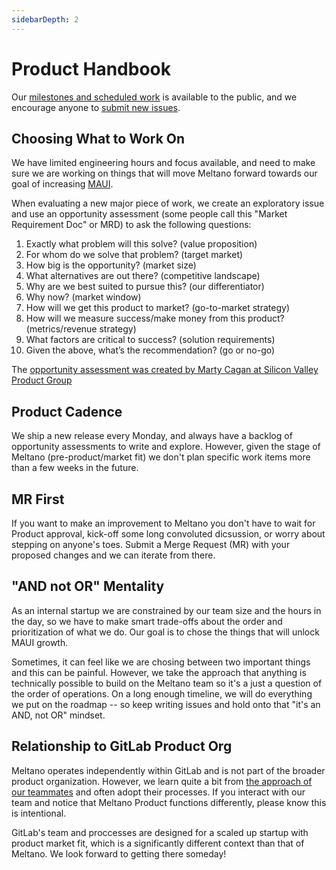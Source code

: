 ```yaml
---
sidebarDepth: 2
---
```


# Product Handbook

Our [milestones and scheduled work](https://gitlab.com/groups/meltano/-/milestones) is available to the public, and we encourage anyone to [submit new issues](https://gitlab.com/meltano/meltano/issues/new).

## Choosing What to Work On

We have limited engineering hours and focus available, and need to make sure we are working on things that will move Meltano forward towards our goal of increasing [MAUI](https://meltano.com/docs/roadmap.html#maui).

When evaluating a new major piece of work, we create an exploratory issue and use an opportunity assessment (some people call this "Market Requirement Doc" or MRD) to ask the following questions:

1. Exactly what problem will this solve? (value proposition)
2. For whom do we solve that problem? (target market)
3. How big is the opportunity? (market size)
4. What alternatives are out there? (competitive landscape)
5. Why are we best suited to pursue this? (our differentiator)
6. Why now? (market window)
7. How will we get this product to market? (go-to-market strategy)
8. How will we measure success/make money from this product? (metrics/revenue strategy)
9. What factors are critical to success? (solution requirements)
10. Given the above, what’s the recommendation? (go or no-go)

The [opportunity assessment was created by Marty Cagan at Silicon Valley Product Group](https://svpg.com/assessing-product-opportunities/)

## Product Cadence

We ship a new release every Monday, and always have a backlog of opportunity assessments to write and explore. However, given the stage of Meltano (pre-product/market fit) we don't plan specific work items more than a few weeks in the future.

## MR First

If you want to make an improvement to Meltano you don't have to wait for Product approval, kick-off some long convoluted dicsussion, or worry about stepping on anyone's toes. Submit a Merge Request (MR) with your proposed changes and we can iterate from there.

## "AND not OR" Mentality

As an internal startup we are constrained by our team size and the hours in the day, so we have to make smart trade-offs about the order and prioritization of what we do. Our goal is to chose the things that will unlock MAUI growth.

Sometimes, it can feel like we are chosing between two important things and this can be painful. However, we take the approach that anything is technically possible to build on the Meltano team so it's a just a question of the order of operations. On a long enough timeline, we will do everything we put on the roadmap -- so keep writing issues and hold onto that "it's an AND, not OR" mindset.

## Relationship to GitLab Product Org

Meltano operates independently within GitLab and is not part of the broader product organization. However, we learn quite a bit from [the approach of our teammates](https://about.gitlab.com/handbook/product/) and often adopt their processes. If you interact with our team and notice that Meltano Product functions differently, please know this is intentional.

GitLab's team and proccesses are designed for a scaled up startup with product market fit, which is a significantly different context than that of Meltano. We look forward to getting there someday!

